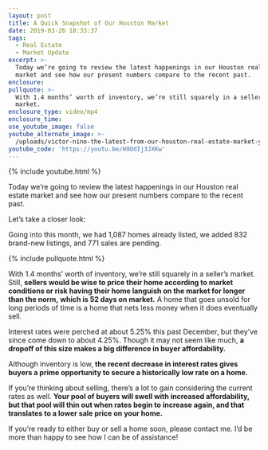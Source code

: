 ```yaml
---
layout: post
title: A Quick Snapshot of Our Houston Market
date: 2019-03-26 18:33:37
tags:
  - Real Estate
  - Market Update
excerpt: >-
  Today we’re going to review the latest happenings in our Houston real estate
  market and see how our present numbers compare to the recent past.
enclosure:
pullquote: >-
  With 1.4 months’ worth of inventory, we’re still squarely in a seller’s
  market.
enclosure_type: video/mp4
enclosure_time:
use_youtube_image: false
youtube_alternate_image: >-
  /uploads/victor-nino-the-latest-from-our-houston-real-estate-market-youtube.jpg
youtube_code: 'https://youtu.be/H9OdIj3JXKw'
---
```


{% include youtube.html %}

Today we’re going to review the latest happenings in our Houston real estate market and see how our present numbers compare to the recent past.&nbsp;

Let’s take a closer look:&nbsp;

Going into this month, we had 1,087 homes already listed, we added 832 brand-new listings, and 771 sales are pending.

{% include pullquote.html %}

With 1.4 months’ worth of inventory, we’re still squarely in a seller’s market. Still, **sellers would be wise to price their home according to market conditions or risk having their home languish on the market for longer than the norm,** **which is 52 days on market.** A home that goes unsold for long periods of time is a home that nets less money when it does eventually sell.&nbsp;

Interest rates were perched at about 5.25% this past December, but they’ve since come down to about 4.25%. Though it may not seem like much, **a dropoff of this size makes a big difference in buyer affordability.&nbsp;**

Although inventory is low, **the recent decrease in interest rates gives buyers a prime opportunity to secure a historically low rate on a home.**&nbsp;

If you’re thinking about selling, there’s a lot to gain considering the current rates as well. **Your pool of buyers will swell with increased affordability, but that pool will thin out when rates begin to increase again, and that translates to a lower sale price on your home.&nbsp;**

If you’re ready to either buy or sell a home soon, please contact me. I’d be more than happy to see how I can be of assistance!&nbsp;<br>&nbsp;